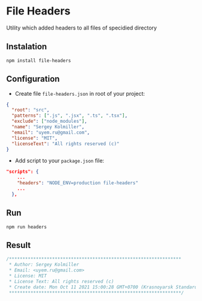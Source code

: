 # File Headers

Utility which added headers to all files of specidied directory

## Instalation

```
npm install file-headers
```

## Configuration

- Create file `file-headers.json` in root of your project:

```json
{
  "root": "src",
  "patterns": [".js", ".jsx", ".ts", ".tsx"],
  "exclude": ["node_modules"],
  "name": "Sergey Kolmiller",
  "email": "uyem.ru@gmail.com",
  "license": "MIT",
  "licenseText": "All rights reserved (c)"
}
```

- Add script to your `package.json` file:

```json
"scripts": {
    ...
    "headers": "NODE_ENV=production file-headers"
    ...
  },
```

## Run

```
npm run headers
```

## Result

```javascript
/****************************************************************
 * Author: Sergey Kolmiller
 * Email: <uyem.ru@gmail.com>
 * License: MIT
 * License Text: All rights reserved (c)
 * Create date: Mon Oct 11 2021 15:00:28 GMT+0700 (Krasnoyarsk Standard Time)
 ****************************************************************/
```
